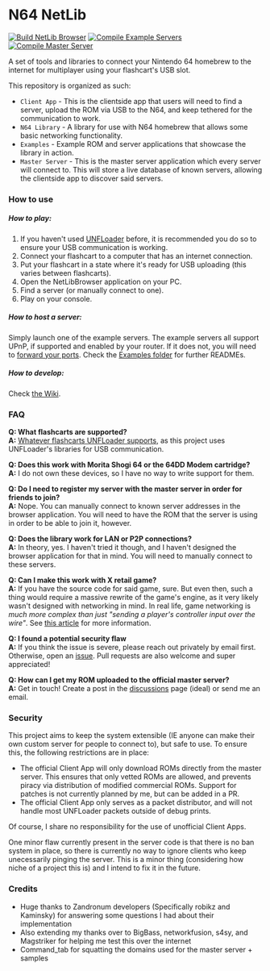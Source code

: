 # N64 NetLib

[![Build NetLib Browser](https://github.com/buu342/N64-NetLib/actions/workflows/build-browser.yml/badge.svg)](https://github.com/buu342/N64-NetLib/actions/workflows/build-browser.yml)
[![Compile Example Servers](https://github.com/buu342/N64-NetLib/actions/workflows/build-example-servers.yml/badge.svg)](https://github.com/buu342/N64-NetLib/actions/workflows/build-example-servers.yml)
[![Compile Master Server](https://github.com/buu342/N64-NetLib/actions/workflows/build-master.yml/badge.svg)](https://github.com/buu342/N64-NetLib/actions/workflows/build-master.yml)

A set of tools and libraries to connect your Nintendo 64 homebrew to the internet for multiplayer using your flashcart's USB slot.

This repository is organized as such:
* `Client App` - This is the clientside app that users will need to find a server, upload the ROM via USB to the N64, and keep tethered for the communication to work.
* `N64 Library` - A library for use with N64 homebrew that allows some basic networking functionality.
* `Examples` - Example ROM and server applications that showcase the library in action.
* `Master Server` - This is the master server application which every server will connect to. This will store a live database of known servers, allowing the clientside app to discover said servers.

### How to use

##### How to play:
1. If you haven't used [UNFLoader](https://github.com/buu342/N64-UNFLoader) before, it is recommended you do so to ensure your USB communication is working.
2. Connect your flashcart to a computer that has an internet connection. 
3. Put your flashcart in a state where it's ready for USB uploading (this varies between flashcarts). 
4. Open the NetLibBrowser application on your PC.
5. Find a server (or manually connect to one).
6. Play on your console.


##### How to host a server:

Simply launch one of the example servers. The example servers all support UPnP, if supported and enabled by your router. If it does not, you will need to [forward your ports](https://www.noip.com/support/knowledgebase/general-port-forwarding-guide). Check the [Examples folder](https://github.com/buu342/N64-NetLib/tree/main/Examples) for further READMEs.


##### How to develop:

Check [the Wiki](https://github.com/buu342/N64-NetLib/wiki).

### FAQ

**Q: What flashcarts are supported?**</br>
**A:** [Whatever flashcarts UNFLoader supports](https://github.com/buu342/N64-UNFLoader?tab=readme-ov-file#unfloader), as this project uses UNFLoader's libraries for USB communication.

**Q: Does this work with Morita Shogi 64 or the 64DD Modem cartridge?**</br>
**A:** I do not own these devices, so I have no way to write support for them. 

**Q: Do I need to register my server with the master server in order for friends to join?**</br>
**A:** Nope. You can manually connect to known server addresses in the browser application. You will need to have the ROM that the server is using in order to be able to join it, however.

**Q: Does the library work for LAN or P2P connections?**</br>
**A:** In theory, yes. I haven't tried it though, and I haven't designed the browser application for that in mind. You will need to manually connect to these servers.

**Q: Can I make this work with X retail game?**</br>
**A:** If you have the source code for said game, sure. But even then, such a thing would require a massive rewrite of the game's engine, as it very likely wasn't designed with networking in mind. In real life, game networking is *much more complex than just "sending a player's controller input over the wire"*. See [this article](https://developer.valvesoftware.com/wiki/Source_Multiplayer_Networking) for more information.

**Q: I found a potential security flaw**</br>
**A:** If you think the issue is severe, please reach out privately by email first. Otherwise, open an [issue](issues). Pull requests are also welcome and super appreciated!

**Q: How can I get my ROM uploaded to the official master server?**</br>
**A:** Get in touch! Create a post in the [discussions](discussions) page (ideal) or send me an email.

### Security

This project aims to keep the system extensible (IE anyone can make their own custom server for people to connect to), but safe to use. To ensure this, the following restrictions are in place:
* The official Client App will only download ROMs directly from the master server. This ensures that only vetted ROMs are allowed, and prevents piracy via distribution of modified commercial ROMs. Support for patches is not currently planned by me, but can be added in a PR.
* The official Client App only serves as a packet distributor, and will not handle most UNFLoader packets outside of debug prints.

Of course, I share no responsibility for the use of unofficial Client Apps. 

One minor flaw currently present in the server code is that there is no ban system in place, so there is currently no way to ignore clients who keep unecessarily pinging the server. This is a minor thing (considering how niche of a project this is) and I intend to fix it in the future.

### Credits

* Huge thanks to Zandronum developers (Specifically robikz and Kaminsky) for answering some questions I had about their implementation
* Also extending my thanks over to BigBass, networkfusion, s4sy, and Magstriker for helping me test this over the internet
* Command_tab for squatting the domains used for the master server + samples
